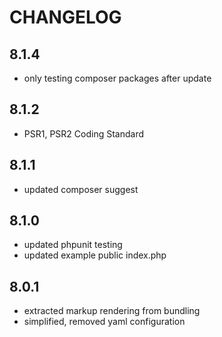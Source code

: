 # CHANGELOG

## 8.1.4

- only testing composer packages after update

## 8.1.2

- PSR1, PSR2 Coding Standard

## 8.1.1

- updated composer suggest

## 8.1.0

- updated phpunit testing
- updated example public index.php

## 8.0.1

- extracted markup rendering from bundling
- simplified, removed yaml configuration